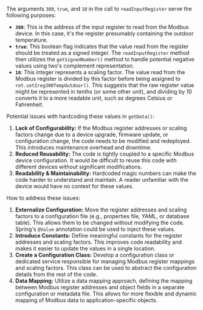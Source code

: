 The arguments `300`, `true`, and `10` in the call to `readInputRegister` serve the following purposes:

*   **`300`**: This is the address of the input register to read from the Modbus device. In this case, it's the register presumably containing the outdoor temperature.
*   **`true`**:  This boolean flag indicates that the value read from the register should be treated as a signed integer. The `readInputRegister` method then utilizes the `getSignedNumber()` method to handle potential negative values using two's complement representation.
*   **`10`**: This integer represents a scaling factor. The value read from the Modbus register is divided by this factor before being assigned to `ret.setIreg300TempOutdoor()`.  This suggests that the raw register value might be represented in tenths (or some other unit), and dividing by 10 converts it to a more readable unit, such as degrees Celsius or Fahrenheit.

Potential issues with hardcoding these values in `getData()`:

1.  **Lack of Configurability:** If the Modbus register addresses or scaling factors change due to a device upgrade, firmware update, or configuration change, the code needs to be modified and redeployed. This introduces maintenance overhead and downtime.
2.  **Reduced Reusability:**  The code is tightly coupled to a specific Modbus device configuration. It would be difficult to reuse this code with different devices without significant modifications.
3.  **Readability & Maintainability:** Hardcoded magic numbers can make the code harder to understand and maintain. A reader unfamiliar with the device would have no context for these values.

How to address these issues:

1.  **Externalize Configuration:** Move the register addresses and scaling factors to a configuration file (e.g., properties file, YAML, or database table). This allows them to be changed without modifying the code. Spring's `@Value` annotation could be used to inject these values.
2.  **Introduce Constants:** Define meaningful constants for the register addresses and scaling factors. This improves code readability and makes it easier to update the values in a single location.
3.  **Create a Configuration Class:** Develop a configuration class or dedicated service responsible for managing Modbus register mappings and scaling factors. This class can be used to abstract the configuration details from the rest of the code.
4.  **Data Mapping:** Utilize a data mapping approach, defining the mapping between Modbus register addresses and object fields in a separate configuration or metadata file. This allows for more flexible and dynamic mapping of Modbus data to application-specific objects.